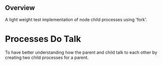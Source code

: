 ## Overview
A light weight test implementation of node child processes  using 'fork'. 

# Processes Do Talk
To have better understanding how the parent and child talk to each other by creating two child processes for a parent.
